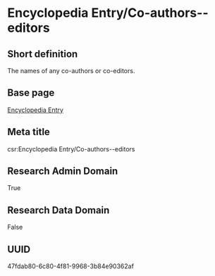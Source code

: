 # Encyclopedia Entry/Co-authors--editors
## Short definition
The names of any co-authors or co-editors.
## Base page
[Encyclopedia Entry](https://github.com/EuroCRIS/CASRAI-Dictionairies/blob/main/Objects/Encyclopedia%20Entry.md)
## Meta title
csr:Encyclopedia Entry/Co-authors--editors
## Research Admin Domain
True
## Research Data Domain
False
## UUID
47fdab80-6c80-4f81-9968-3b84e90362af

